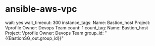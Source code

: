 # ansible-aws-vpc


wait: yes
wait_timeout: 300
instance_tags:
Name: Bastion_host
Project: Vprofile
Owner: Devops Team
count: 1
count_tag:
Name: Bastion_host
Project: Vprofile
Owner: Devops Team
group_id: "{{BastionSG_out.group_id}}"